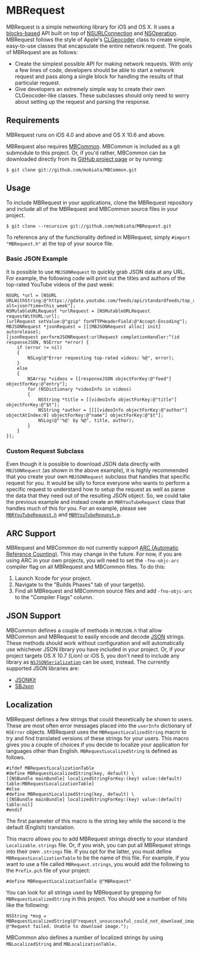 # MBRequest

MBRequest is a simple networking library for iOS and OS X. It uses a [blocks-based][blocks] API built on top of [NSURLConnection][NSURLConnection] and [NSOperation][NSOperation]. MBRequest follows the style of Apple's [CLGeocoder][CLGeocoder] class to create simple, easy-to-use classes that encapsulate the entire network request. The goals of MBRequest are as follows:

* Create the simplest possible API for making network requests. With only a few lines of code, developers should be able to start a network request and pass along a single block for handling the results of that particular request.
* Give developers an extremely simple way to create their own CLGeocoder-like classes. These subclasses should only need to worry about setting up the request and parsing the response.

## Requirements

MBRequest runs on iOS 4.0 and above and OS X 10.6 and above.

MBRequest also requires [MBCommon][MBCommon]. MBCommon is included as a git submodule to this project. Or, if you'd rather, MBCommon can be downloaded directly from its [GitHub project page][MBCommon] or by running:

    $ git clone git://github.com/mobiata/MBCommon.git

## Usage

To include MBRequest in your applications, clone the MBRequest repository and include all of the MBRequest and MBCommon source files in your project.

    $ git clone --recursive git://github.com/mobiata/MBRequest.git

To reference any of the functionality defined in MBRequest, simply `#import "MBRequest.h"` at the top of your source file.

### Basic JSON Example

It is possible to use `MBJSONRequest` to quickly grab JSON data at any URL. For example, the following code will print out the titles and authors of the top-rated YouTube videos of the past week:

```objc
NSURL *url = [NSURL URLWithString:@"https://gdata.youtube.com/feeds/api/standardfeeds/top_rated?alt=json?time=this_week"];
NSMutableURLRequest *urlRequest = [NSMutableURLRequest requestWithURL:url];
[urlRequest setValue:@"gzip" forHTTPHeaderField:@"Accept-Encoding"];
MBJSONRequest *jsonRequest = [[[MBJSONRequest alloc] init] autorelease];
[jsonRequest performJSONRequest:urlRequest completionHandler:^(id responseJSON, NSError *error) {
    if (error != nil)
    {
        NSLog(@"Error requesting top-rated videos: %@", error);
    }
    else
    {
        NSArray *videos = [[responseJSON objectForKey:@"feed"] objectForKey:@"entry"];
        for (NSDictionary *videoInfo in videos)
        {
            NSString *title = [[videoInfo objectForKey:@"title"] objectForKey:@"$t"];
            NSString *author = [[[[videoInfo objectForKey:@"author"] objectAtIndex:0] objectForKey:@"name"] objectForKey:@"$t"];
            NSLog(@"'%@' by %@", title, author);
        }
    }
}];
```

### Custom Request Subclass

Even though it is possible to download JSON data directly with `MBJSONRequest` (as shown in the above example), it is highly recommended that you create your own `MBJSONRequest` subclass that handles that specific request for you. It would be silly to force everyone who wants to perform a specific request to understand how to setup the request as well as parse the data that they need out of the resulting JSON object. So, we could take the previous example and instead create an `MBRYouTubeRequest` class that handles much of this for you. For an example, please see [`MBRYouTubeRequest.h`][MBRYouTubeRequest.h] and [`MBRYouTubeRequest.m`][MBRYouTubeRequest.m].

## ARC Support

MBRequest and MBCommon do not currently support [ARC (Automatic Reference Counting)][ARC]. This may change in the future. For now, if you are using ARC in your own projects, you will need to set the `-fno-objc-arc` compiler flag on all MBRequest and MBCommon files. To do this:

1. Launch Xcode for your project.
2. Navigate to the "Builds Phases" tab of your target(s).
3. Find all MBRequest and MBCommon source files and add `-fno-objc-arc` to the "Compiler Flags" column.

## JSON Support

MBCommon defines a couple of methods in `MBJSON.h` that allow MBCommon and MBRequest to easily encode and decode [JSON][JSON] strings. These methods should work without configuration and will automatically use whichever JSON library you have included in your project. Or, if your project targets OS X 10.7 (Lion) or iOS 5, you don't need to include any library as [`NSJSONSerialization`](NSJSONSerialization) can be used, instead. The currently supported JSON libraries are:

* [JSONKit][JSONKit]
* [SBJson][SBJson]

## Localization

MBRequest defines a few strings that could theoretically be shown to users. These are most often error messages placed into the `userInfo` dictionary of `NSError` objects. MBRequest uses the `MBRequestLocalizedString` macro to try and find translated versions of these strings for your users. This macro gives you a couple of choices if you decide to localize your application for languages other than English. `MBRequestLocalizedString` is defined as follows.

```objc
#ifdef MBRequestLocalizationTable
#define MBRequestLocalizedString(key, default) \
[[NSBundle mainBundle] localizedStringForKey:(key) value:(default) table:MBRequestLocalizationTable]
#else
#define MBRequestLocalizedString(key, default) \
[[NSBundle mainBundle] localizedStringForKey:(key) value:(default) table:nil]
#endif
```

The first parameter of this macro is the string key while the second is the default (English) translation.

This macro allows you to add MBRequest strings directly to your standard `Localizable.strings` file. Or, if you wish, you can put all MBRequest strings into their own `.strings` file. If you opt for the latter, you must define `MBRequestLocalizationTable` to be the name of this file. For example, if you want to use a file called `MBRequest.strings`, you would add the following to the `Prefix.pch` file of your project:

```objc
#define MBRequestLocalizationTable @"MBRequest"
```

You can look for all strings used by MBRequest by grepping for `MBRequestLocalizedString` in this project. You should see a number of hits like the following:

```objc
NSString *msg = MBRequestLocalizedString(@"request_unsuccessful_could_not_download_image", @"Request failed. Unable to download image.");
```

MBCommon also defines a number of localized strings by using `MBLocalizedString` and `MBLocalizationTable.`

[blocks]: http://developer.apple.com/library/ios/documentation/cocoa/Conceptual/Blocks/Articles/00_Introduction.html
[NSURLConnection]: http://developer.apple.com/documentation/Cocoa/Reference/Foundation/Classes/nsurlconnection_Class/Reference/Reference.html
[NSOperation]: http://developer.apple.com/library/ios/documentation/Cocoa/Reference/NSOperation_class/Reference/Reference.html
[CLGeocoder]: http://developer.apple.com/library/ios/documentation/CoreLocation/Reference/CLGeocoder_class/Reference/Reference.html
[MBCommon]: https://github.com/mobiata/MBCommon
[MBRYouTubeRequest.h]: https://github.com/mobiata/MBRequest/blob/master/Example/MBRequestExample/MBRYouTubeRequest.h
[MBRYouTubeRequest.m]: https://github.com/mobiata/MBRequest/blob/master/Example/MBRequestExample/MBRYouTubeRequest.m
[ARC]: http://clang.llvm.org/docs/AutomaticReferenceCounting.html
[NSJSONSerialization]: http://developer.apple.com/library/ios/documentation/Foundation/Reference/NSJSONSerialization_Class/Reference/Reference.html
[JSONKit]: https://github.com/johnezang/JSONKit
[SBJson]: http://stig.github.com/json-framework/
[JSON]: http://json.org/

